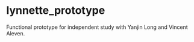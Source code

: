 lynnette_prototype
==================

Functional prototype for independent study with Yanjin Long and Vincent Aleven.
